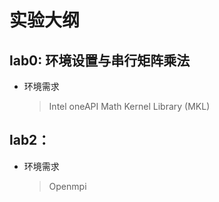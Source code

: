 # 实验大纲

## lab0: 环境设置与串行矩阵乘法

- 环境需求
  
    > Intel oneAPI Math Kernel Library (MKL)

## lab2：

- 环境需求
    > Openmpi
